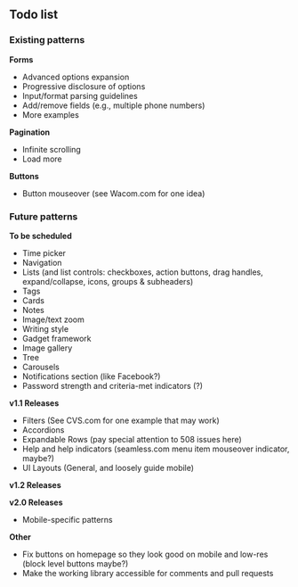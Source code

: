 ## Todo list

### Existing patterns
__Forms__
- Advanced options expansion
- Progressive disclosure of options
- Input/format parsing guidelines
- Add/remove fields (e.g., multiple phone numbers)
- More examples

__Pagination__
- Infinite scrolling
- Load more

__Buttons__
- Button mouseover (see Wacom.com for one idea)

### Future patterns
__To be scheduled__
- Time picker
- Navigation
- Lists (and list controls: checkboxes, action buttons, drag handles, expand/collapse, icons, groups & subheaders)
- Tags
- Cards
- Notes
- Image/text zoom
- Writing style
- Gadget framework
- Image gallery
- Tree
- Carousels
- Notifications section (like Facebook?)
- Password strength and criteria-met indicators (?)

__v1.1 Releases__
- Filters (See CVS.com for one example that may work)
- Accordions
- Expandable Rows (pay special attention to 508 issues here)
- Help and help indicators (seamless.com menu item mouseover indicator, maybe?)
- UI Layouts (General, and loosely guide mobile)

__v1.2 Releases__


__v2.0 Releases__
- Mobile-specific patterns

__Other__
- Fix buttons on homepage so they look good on mobile and low-res (block level buttons maybe?)
- Make the working library accessible for comments and pull requests
